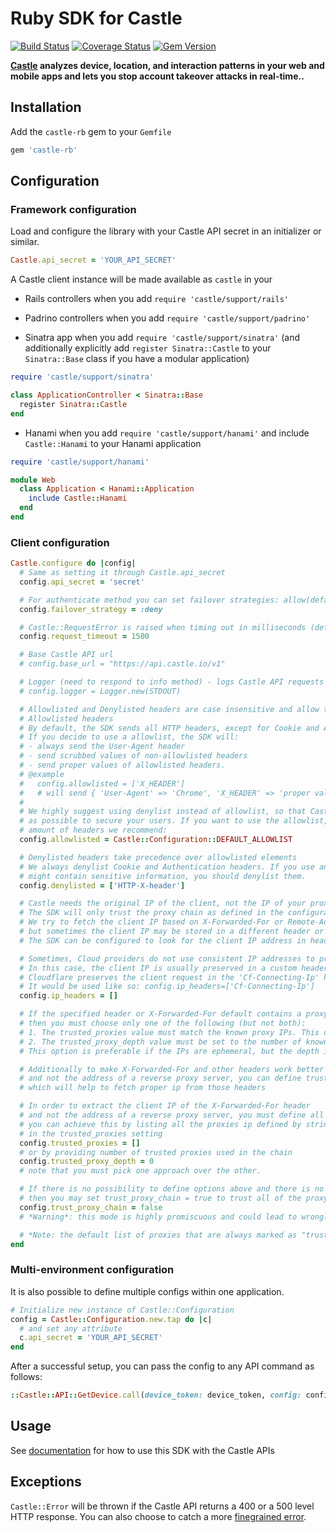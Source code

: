 # Ruby SDK for Castle

[![Build Status](https://circleci.com/gh/castle/castle-ruby.svg?style=shield&branch=master)](https://circleci.com/gh/castle/castle-ruby)
[![Coverage Status](https://coveralls.io/repos/github/castle/castle-ruby/badge.svg?branch=coveralls)](https://coveralls.io/github/castle/castle-ruby?branch=coveralls)
[![Gem Version](https://badge.fury.io/rb/castle-rb.svg)](https://badge.fury.io/rb/castle-rb)

**[Castle](https://castle.io) analyzes device, location, and interaction patterns in your web and mobile apps and lets you stop account takeover attacks in real-time..**

## Installation

Add the `castle-rb` gem to your `Gemfile`

```ruby
gem 'castle-rb'
```

## Configuration

### Framework configuration

Load and configure the library with your Castle API secret in an initializer or similar.

```ruby
Castle.api_secret = 'YOUR_API_SECRET'
```

A Castle client instance will be made available as `castle` in your

* Rails controllers when you add `require 'castle/support/rails'`

* Padrino controllers when you add `require 'castle/support/padrino'`

* Sinatra app when you add `require 'castle/support/sinatra'` (and additionally explicitly add `register Sinatra::Castle` to your `Sinatra::Base` class if you have a modular application)

```ruby
require 'castle/support/sinatra'

class ApplicationController < Sinatra::Base
  register Sinatra::Castle
end
```

* Hanami when you add `require 'castle/support/hanami'` and include `Castle::Hanami` to your Hanami application

```ruby
require 'castle/support/hanami'

module Web
  class Application < Hanami::Application
    include Castle::Hanami
  end
end
```

### Client configuration

```ruby
Castle.configure do |config|
  # Same as setting it through Castle.api_secret
  config.api_secret = 'secret'

  # For authenticate method you can set failover strategies: allow(default), deny, challenge, throw
  config.failover_strategy = :deny

  # Castle::RequestError is raised when timing out in milliseconds (default: 1000 milliseconds)
  config.request_timeout = 1500

  # Base Castle API url
  # config.base_url = "https://api.castle.io/v1"

  # Logger (need to respond to info method) - logs Castle API requests and responses
  # config.logger = Logger.new(STDOUT)

  # Allowlisted and Denylisted headers are case insensitive and allow to use _ and - as a separator, http prefixes are removed
  # Allowlisted headers
  # By default, the SDK sends all HTTP headers, except for Cookie and Authorization.
  # If you decide to use a allowlist, the SDK will:
  # - always send the User-Agent header
  # - send scrubbed values of non-allowlisted headers
  # - send proper values of allowlisted headers.
  # @example
  #   config.allowlisted = ['X_HEADER']
  #   # will send { 'User-Agent' => 'Chrome', 'X_HEADER' => 'proper value', 'Any-Other-Header' => true }
  #
  # We highly suggest using denylist instead of allowlist, so that Castle can use as many data points
  # as possible to secure your users. If you want to use the allowlist, this is the minimal
  # amount of headers we recommend:
  config.allowlisted = Castle::Configuration::DEFAULT_ALLOWLIST

  # Denylisted headers take precedence over allowlisted elements
  # We always denylist Cookie and Authentication headers. If you use any other headers that
  # might contain sensitive information, you should denylist them.
  config.denylisted = ['HTTP-X-header']

  # Castle needs the original IP of the client, not the IP of your proxy or load balancer.
  # The SDK will only trust the proxy chain as defined in the configuration.
  # We try to fetch the client IP based on X-Forwarded-For or Remote-Addr headers in that order,
  # but sometimes the client IP may be stored in a different header or order.
  # The SDK can be configured to look for the client IP address in headers that you specify.

  # Sometimes, Cloud providers do not use consistent IP addresses to proxy requests.
  # In this case, the client IP is usually preserved in a custom header. Example:
  # Cloudflare preserves the client request in the 'Cf-Connecting-Ip' header.
  # It would be used like so: config.ip_headers=['Cf-Connecting-Ip']
  config.ip_headers = []

  # If the specified header or X-Forwarded-For default contains a proxy chain with public IP addresses,
  # then you must choose only one of the following (but not both):
  # 1. The trusted_proxies value must match the known proxy IPs. This option is preferable if the IP is static.
  # 2. The trusted_proxy_depth value must be set to the number of known trusted proxies in the chain (see below).
  # This option is preferable if the IPs are ephemeral, but the depth is consistent.

  # Additionally to make X-Forwarded-For and other headers work better discovering client ip address,
  # and not the address of a reverse proxy server, you can define trusted proxies
  # which will help to fetch proper ip from those headers

  # In order to extract the client IP of the X-Forwarded-For header
  # and not the address of a reverse proxy server, you must define all trusted public proxies
  # you can achieve this by listing all the proxies ip defined by string or regular expressions
  # in the trusted_proxies setting
  config.trusted_proxies = []
  # or by providing number of trusted proxies used in the chain
  config.trusted_proxy_depth = 0
  # note that you must pick one approach over the other.

  # If there is no possibility to define options above and there is no other header that holds the client IP,
  # then you may set trust_proxy_chain = true to trust all of the proxy IPs in X-Forwarded-For
  config.trust_proxy_chain = false
  # *Warning*: this mode is highly promiscuous and could lead to wrongly trusting a spoofed IP if the request passes through a malicious proxy

  # *Note: the default list of proxies that are always marked as "trusted" can be found in: Castle::Configuration::TRUSTED_PROXIES
end
```

### Multi-environment configuration

It is also possible to define multiple configs within one application.

```ruby
# Initialize new instance of Castle::Configuration
config = Castle::Configuration.new.tap do |c|
  # and set any attribute
  c.api_secret = 'YOUR_API_SECRET'
end
```

After a successful setup, you can pass the config to any API command as follows:

```ruby
::Castle::API::GetDevice.call(device_token: device_token, config: config)
```

## Usage

See [documentation](https://docs.castle.io/docs/) for how to use this SDK with the Castle APIs

## Exceptions

`Castle::Error` will be thrown if the Castle API returns a 400 or a 500 level HTTP response.
You can also choose to catch a more [finegrained error](https://github.com/castle/castle-ruby/blob/master/lib/castle/errors.rb).

